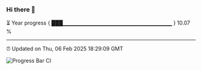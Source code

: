 ### Hi there 👋

⏳ Year progress { ███▁▁▁▁▁▁▁▁▁▁▁▁▁▁▁▁▁▁▁▁▁▁▁▁▁▁▁ } 10.07 %

---

⏰ Updated on Thu, 06 Feb 2025 18:29:09 GMT

![Progress Bar CI](https://github.com/ZhaoGui/ZhaoGui/workflows/Progress%20Bar%20CI/badge.svg)
